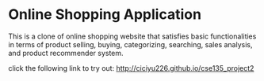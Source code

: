 # Online Shopping Application
This is a clone of online shopping website that satisfies basic functionalities in terms of product selling, buying, categorizing, searching, sales analysis, and  product recommender system.

click the following link to try out: http://ciciyu226.github.io/cse135_project2  
